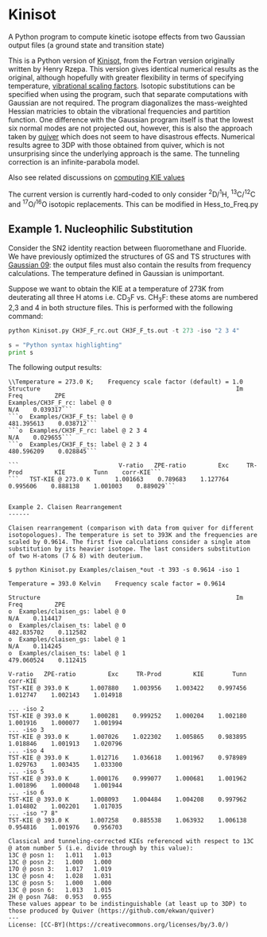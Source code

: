 Kinisot
======

A Python program to compute kinetic isotope effects from two Gaussian output files (a ground state and transition state)

This is a Python version of [Kinisot](http://dx.doi.org/10.5281/zenodo.19272), from the Fortran version originally written by Henry Rzepa. This version gives identical numerical results as the original, although hopefully with greater flexibility in terms of specifying temperature, [vibrational scaling factors](). Isotopic substitutions can be specified when using the program, such that separate computations with Gaussian are not required. The program diagonalizes the mass-weighted Hessian matricies to obtain the vibrational frequencies and partition function. One difference with the Gaussian program itself is that the lowest six normal modes are not projected out, however, this is also the approach taken by [quiver](https://github.com/ekwan/quiver) which does not seem to have disastrous effects. Numerical results agree to 3DP with those obtained from quiver, which is not unsurprising since the underlying approach is the same. The tunneling correction is an infinite-parabola model.

Also see related discussions on [computing KIE values](http://www.ch.imperial.ac.uk/rzepa/blog/?p=14327)


The current version is currently hard-coded to only consider <sup>2</sup>D/<sup>1</sup>H, <sup>13</sup>C/<sup>12</sup>C and <sup>17</sup>O/<sup>16</sup>O isotopic replacements. This can be modified in Hess_to_Freq.py

Example 1. Nucleophilic Substitution
------

Consider the SN2 identity reaction between fluoromethane and Fluoride. We have previously optimized the structures of GS and TS structures with [Gaussian 09](): the output files must also contain the results from frequency calculations. The temperature defined in Gaussian is unimportant.

Suppose we want to obtain the KIE at a temperature of 273K from deuterating all three H atoms i.e. CD<sub>3</sub>F vs. CH<sub>3</sub>F: these atoms are numbered 2,3 and 4 in both structure files. This is performed with the following command:

```python
python Kinisot.py CH3F_F_rc.out CH3F_F_ts.out -t 273 -iso "2 3 4"
```

```python
s = "Python syntax highlighting"
print s
```

The following output results:

```
\\Temperature = 273.0 K;    Frequency scale factor (default) = 1.0
Structure                                                       Im Freq         ZPE
Examples/CH3F_F_rc: label @ 0                                       N/A    0.039317```
```o  Examples/CH3F_F_ts: label @ 0                                481.395613    0.038712```
```o  Examples/CH3F_F_rc: label @ 2 3 4                                   N/A    0.029655```
```o  Examples/CH3F_F_ts: label @ 2 3 4                            480.596209    0.028845```

```                            V-ratio   ZPE-ratio         Exc     TR-Prod         KIE        Tunn    corr-KIE```
```   TST-KIE @ 273.0 K       1.001663    0.789683    1.127764    0.995606    0.888138    1.001003    0.889029```


Example 2. Claisen Rearrangement
------

Claisen rearrangement (comparison with data from quiver for different isotopologues). The temperature is set to 393K and the frequencies are scaled by 0.9614. The first five calculations consider a single atom substitution by its heavier isotope. The last considers substitution of two H-atoms (7 & 8) with deuterium.

$ python Kinisot.py Examples/claisen_*out -t 393 -s 0.9614 -iso 1

Temperature = 393.0 Kelvin    Frequency scale factor = 0.9614

Structure                                                       Im Freq         ZPE
o  Examples/claisen_gs: label @ 0                                      N/A    0.114417
o  Examples/claisen_ts: label @ 0                               482.835702    0.112582
o  Examples/claisen_gs: label @ 1                                      N/A    0.114245
o  Examples/claisen_ts: label @ 1                               479.060524    0.112415

V-ratio   ZPE-ratio         Exc     TR-Prod         KIE        Tunn    corr-KIE
TST-KIE @ 393.0 K      1.007880    1.003956    1.003422    0.997456    1.012747    1.002143    1.014918

... -iso 2
TST-KIE @ 393.0 K      1.000281    0.999252    1.000204    1.002180    1.001916    1.000077    1.001994
... -iso 3
TST-KIE @ 393.0 K      1.007026    1.022302    1.005865    0.983895    1.018846    1.001913    1.020796
... -iso 4
TST-KIE @ 393.0 K      1.012716    1.036618    1.001967    0.978989    1.029763    1.003435    1.033300
... -iso 5
TST-KIE @ 393.0 K      1.000176    0.999077    1.000681    1.001962    1.001896    1.000048    1.001944
... -iso 6
TST-KIE @ 393.0 K      1.008093    1.004484    1.004208    0.997962    1.014802    1.002201    1.017035
... -iso "7 8"
TST-KIE @ 393.0 K      1.007258    0.885538    1.063932    1.006138    0.954816    1.001976    0.956703

Classical and tunneling-corrected KIEs referenced with respect to 13C @ atom number 5 (i.e. divide through by this value):
13C @ posn 1:	1.011	1.013
13C @ posn 2: 	1.000	1.000
17O @ posn 3: 	1.017	1.019
13C @ posn 4: 	1.028	1.031
13C @ posn 5: 	1.000	1.000
13C @ posn 6: 	1.013	1.015
2H @ posn 7&8: 	0.953	0.955
These values appear to be indistinguishable (at least up to 3DP) to those produced by Quiver (https://github.com/ekwan/quiver) 
---
License: [CC-BY](https://creativecommons.org/licenses/by/3.0/)
